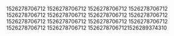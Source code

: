 1526278706712
1526278706712
1526278706712
1526278706712
1526278706712
1526278706712
1526278706712
1526278706712
1526278706712
1526278706712
1526278706712
1526278706712
1526278706712
1526278706712
15262787067121526289374310